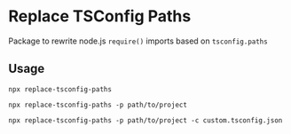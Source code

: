 # Replace TSConfig Paths

Package to rewrite node.js `require()` imports based on `tsconfig.paths`

## Usage

`npx replace-tsconfig-paths`

`npx replace-tsconfig-paths -p path/to/project`

`npx replace-tsconfig-paths -p path/to/project -c custom.tsconfig.json`
